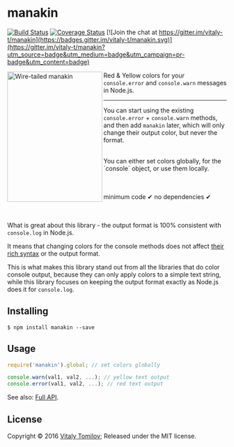 manakin
=======

[![Build Status](https://travis-ci.org/vitaly-t/manakin.svg?branch=master)](https://travis-ci.org/vitaly-t/manakin)
[![Coverage Status](https://coveralls.io/repos/vitaly-t/manakin/badge.svg?branch=master)](https://coveralls.io/r/vitaly-t/manakin?branch=master)
[![Join the chat at https://gitter.im/vitaly-t/manakin](https://badges.gitter.im/vitaly-t/manakin.svg)](https://gitter.im/vitaly-t/manakin?utm_source=badge&utm_medium=badge&utm_campaign=pr-badge&utm_content=badge)

<img align="left" width="218" height="298" src="https://s31.postimg.org/y3s1ucqor/manakin.jpg" alt="Wire-tailed manakin">

Red & Yellow colors for your `console.error` and `console.warn` messages in Node.js.

---

You can start using the existing `console.error` + `console.warn` methods, and then add `manakin` later, which will only
change their output color, but never the format.

<br/>
You can either set colors globally, for the `console` object, or use them locally.

<br/><br/>
minimum code &#10004; no dependencies &#10004;

<br/><br/>
What is great about this library - the output format is 100% consistent with `console.log` in Node.js. 

It means that changing colors for the console methods does not affect [their rich syntax](https://developer.mozilla.org/en-US/docs/Web/API/Console/log) or the output format.

This is what makes this library stand out from all the libraries that do color console output, because they can only apply
colors to a simple text string, while this library focuses on keeping the output format exactly as Node.js does it for `console.log`. 

## Installing

```
$ npm install manakin --save
```

## Usage

```js
require('manakin').global; // set colors globally

console.warn(val1, val2, ...); // yellow text output
console.error(val1, val2, ...); // red text output
```

See also: [Full API].

## License

Copyright © 2016 [Vitaly Tomilov](https://github.com/vitaly-t);
Released under the MIT license.

[Full API]:API.md
[global]:#global  
[local]:#local
[shared]:#shared
